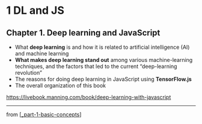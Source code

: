 # 1 DL and JS

## Chapter 1. Deep learning and JavaScript

- What **deep learning** is and how it is related to artificial intelligence (AI) and machine learning
- **What makes deep learning stand out** among various machine-learning techniques, and the factors that led to the current “deep-learning revolution”
- The reasons for doing deep learning in JavaScript using **TensorFlow.js**
- The overall organization of this book

https://livebook.manning.com/book/deep-learning-with-javascript

---
from [[_part-1-basic-concepts]]

[//begin]: # "Autogenerated link references for markdown compatibility"
[_part-1-basic-concepts]: ../_part-1-basic-concepts.md "Part 1 Basic concepts"
[//end]: # "Autogenerated link references"